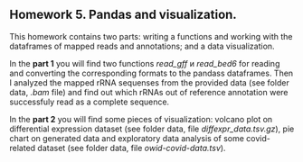 ## Homework 5. Pandas and visualization.

This homework contains two parts: writing a functions and working with the dataframes of mapped reads and annotations; and a data visualization.

In the **part 1** you will find two functions *read_gff* и *read_bed6* for reading and converting the corresponding formats to the pandass dataframes.
Then I analyzed the mapped rRNA sequenses from the provided data (see folder data, *.bam* file) and find out which rRNAs out of reference annotation were successfuly read as a complete sequence.

In the **part 2** you will find some pieces of visualization: volcano plot on differential expression dataset (see folder data, file *diffexpr_data.tsv.gz*), pie chart on generated data and exploratory data analysis of some covid-related dataset (see folder data, file *owid-covid-data.tsv*).
